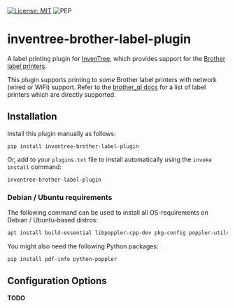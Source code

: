 [![License: MIT](https://img.shields.io/badge/License-MIT-yellow.svg)](https://opensource.org/licenses/MIT)
![PEP](https://github.com/inventree/inventree-python/actions/workflows/pep.yaml/badge.svg)


# inventree-brother-label-plugin

A label printing plugin for [InvenTree](https://inventree.org), which provides support for the [Brother label printers](https://www.brother.com.au/en/products/all-labellers/labellers).

This plugin supports printing to *some* Brother label printers with network (wired or WiFi) support. Refer to the [brother_ql docs](https://github.com/pklaus/brother_ql/blob/master/brother_ql/models.py) for a list of label printers which are directly supported.

## Installation

Install this plugin manually as follows:

```
pip install inventree-brother-label-plugin
```

Or, add to your `plugins.txt` file to install automatically using the `invoke install` command:

```
inventree-brother-label-plugin
```
 
### Debian / Ubuntu requirements

The following command can be used to install all OS-requirements on Debian / Ubuntu-based distros:
```bash
apt install build-essential libpoppler-cpp-dev pkg-config poppler-utils
```

You might also need the following Python packages:
```bash
pip install pdf-info python-poppler
```

## Configuration Options

**TODO**

